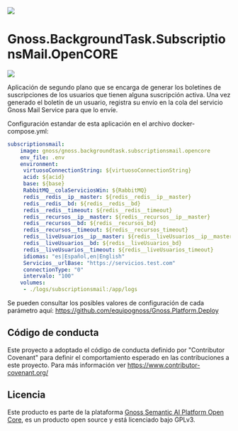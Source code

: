 ![](https://content.gnoss.ws/imagenes/proyectos/personalizacion/7e72bf14-28b9-4beb-82f8-e32a3b49d9d3/cms/logognossazulprincipal.png)

# Gnoss.BackgroundTask.SubscriptionsMail.OpenCORE

![](https://github.com/equipognoss/Gnoss.BackgroundTask.SubscriptionsMail.OpenCORE/workflows/BuildSubscriptionsMail/badge.svg)

Aplicación de segundo plano que se encarga de generar los boletines de suscripciones de los usuarios que tienen alguna suscripción activa. Una vez generado el boletín de un usuario, registra su envío en la cola del servicio Gnoss Mail Service para que lo envíe. 

Configuración estandar de esta aplicación en el archivo docker-compose.yml: 

```yml
subscriptionsmail:
    image: gnoss/gnoss.backgroundtask.subscriptionsmail.opencore
    env_file: .env
    environment:
     virtuosoConnectionString: ${virtuosoConnectionString}
     acid: ${acid}
     base: ${base}
     RabbitMQ__colaServiciosWin: ${RabbitMQ}
     redis__redis__ip__master: ${redis__redis__ip__master}
     redis__redis__bd: ${redis__redis__bd}
     redis__redis__timeout: ${redis__redis__timeout}
     redis__recursos__ip__master: ${redis__recursos__ip__master}
     redis__recursos__bd: ${redis__recursos_bd}
     redis__recursos__timeout: ${redis__recursos_timeout}
     redis__liveUsuarios__ip__master: ${redis__liveUsuarios__ip__master}
     redis__liveUsuarios__bd: ${redis__liveUsuarios_bd}
     redis__liveUsuarios__timeout: ${redis__liveUsuarios_timeout}
     idiomas: "es|Español,en|English"
     Servicios__urlBase: "https://servicios.test.com"
     connectionType: "0"
     intervalo: "100"
    volumes:
     - ./logs/subscriptionsmail:/app/logs
```

Se pueden consultar los posibles valores de configuración de cada parámetro aquí: https://github.com/equipognoss/Gnoss.Platform.Deploy


## Código de conducta
Este proyecto a adoptado el código de conducta definido por "Contributor Covenant" para definir el comportamiento esperado en las contribuciones a este proyecto. Para más información ver https://www.contributor-covenant.org/

## Licencia
Este producto es parte de la plataforma [Gnoss Semantic AI Platform Open Core](https://github.com/equipognoss/Gnoss.SemanticAIPlatform.OpenCORE), es un producto open source y está licenciado bajo GPLv3.
